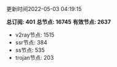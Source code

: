 更新时间2022-05-03 04:19:15

**总订阅: 401**
**总节点: 16745**
**有效节点: 2637**
- v2ray节点: 1515
- ssr节点: 384
- ss节点: 535
- trojan节点: 203
